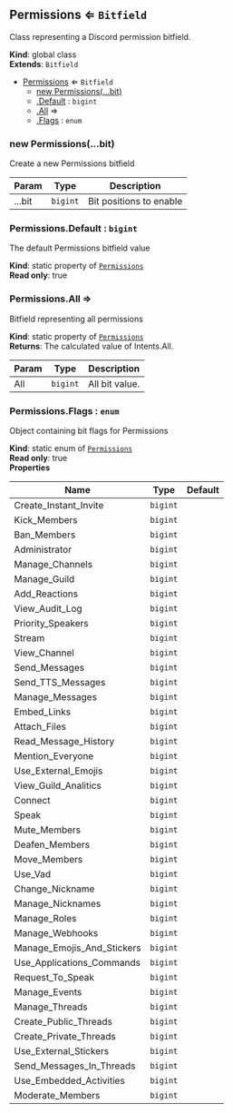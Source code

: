 <a name="Permissions"></a>

## Permissions ⇐ <code>Bitfield</code>
Class representing a Discord permission bitfield.

**Kind**: global class  
**Extends**: <code>Bitfield</code>  

* [Permissions](#Permissions) ⇐ <code>Bitfield</code>
    * [new Permissions(...bit)](#new_Permissions_new)
    * [.Default](#Permissions.Default) : <code>bigint</code>
    * [.All](#Permissions.All) ⇒
    * [.Flags](#Permissions.Flags) : <code>enum</code>

<a name="new_Permissions_new"></a>

### new Permissions(...bit)
Create a new Permissions bitfield


| Param | Type | Description |
| --- | --- | --- |
| ...bit | <code>bigint</code> | Bit positions to enable |

<a name="Permissions.Default"></a>

### Permissions.Default : <code>bigint</code>
The default Permissions bitfield value

**Kind**: static property of [<code>Permissions</code>](#Permissions)  
**Read only**: true  
<a name="Permissions.All"></a>

### Permissions.All ⇒
Bitfield representing all permissions

**Kind**: static property of [<code>Permissions</code>](#Permissions)  
**Returns**: The calculated value of Intents.All.  

| Param | Type | Description |
| --- | --- | --- |
| All | <code>bigint</code> | All bit value. |

<a name="Permissions.Flags"></a>

### Permissions.Flags : <code>enum</code>
Object containing bit flags for Permissions

**Kind**: static enum of [<code>Permissions</code>](#Permissions)  
**Read only**: true  
**Properties**

| Name | Type | Default |
| --- | --- | --- |
| Create_Instant_Invite | <code>bigint</code> | <code></code> | 
| Kick_Members | <code>bigint</code> | <code></code> | 
| Ban_Members | <code>bigint</code> | <code></code> | 
| Administrator | <code>bigint</code> | <code></code> | 
| Manage_Channels | <code>bigint</code> | <code></code> | 
| Manage_Guild | <code>bigint</code> | <code></code> | 
| Add_Reactions | <code>bigint</code> | <code></code> | 
| View_Audit_Log | <code>bigint</code> | <code></code> | 
| Priority_Speakers | <code>bigint</code> | <code></code> | 
| Stream | <code>bigint</code> | <code></code> | 
| View_Channel | <code>bigint</code> | <code></code> | 
| Send_Messages | <code>bigint</code> | <code></code> | 
| Send_TTS_Messages | <code>bigint</code> | <code></code> | 
| Manage_Messages | <code>bigint</code> | <code></code> | 
| Embed_Links | <code>bigint</code> | <code></code> | 
| Attach_Files | <code>bigint</code> | <code></code> | 
| Read_Message_History | <code>bigint</code> | <code></code> | 
| Mention_Everyone | <code>bigint</code> | <code></code> | 
| Use_External_Emojis | <code>bigint</code> | <code></code> | 
| View_Guild_Analitics | <code>bigint</code> | <code></code> | 
| Connect | <code>bigint</code> | <code></code> | 
| Speak | <code>bigint</code> | <code></code> | 
| Mute_Members | <code>bigint</code> | <code></code> | 
| Deafen_Members | <code>bigint</code> | <code></code> | 
| Move_Members | <code>bigint</code> | <code></code> | 
| Use_Vad | <code>bigint</code> | <code></code> | 
| Change_Nickname | <code>bigint</code> | <code></code> | 
| Manage_Nicknames | <code>bigint</code> | <code></code> | 
| Manage_Roles | <code>bigint</code> | <code></code> | 
| Manage_Webhooks | <code>bigint</code> | <code></code> | 
| Manage_Emojis_And_Stickers | <code>bigint</code> | <code></code> | 
| Use_Applications_Commands | <code>bigint</code> | <code></code> | 
| Request_To_Speak | <code>bigint</code> | <code></code> | 
| Manage_Events | <code>bigint</code> | <code></code> | 
| Manage_Threads | <code>bigint</code> | <code></code> | 
| Create_Public_Threads | <code>bigint</code> | <code></code> | 
| Create_Private_Threads | <code>bigint</code> | <code></code> | 
| Use_External_Stickers | <code>bigint</code> | <code></code> | 
| Send_Messages_In_Threads | <code>bigint</code> | <code></code> | 
| Use_Embedded_Activities | <code>bigint</code> | <code></code> | 
| Moderate_Members | <code>bigint</code> | <code></code> | 

